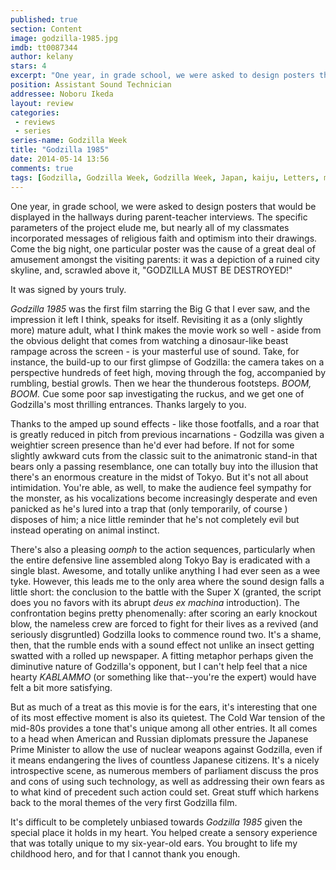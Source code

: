 ```yaml
---
published: true
section: Content
image: godzilla-1985.jpg
imdb: tt0087344
author: kelany
stars: 4
excerpt: "One year, in grade school, we were asked to design posters that would be displayed in the hallways during parent-teacher interviews."
position: Assistant Sound Technician
addressee: Noboru Ikeda 
layout: review
categories: 
 - reviews
 - series
series-name: Godzilla Week
title: "Godzilla 1985"
date: 2014-05-14 13:56
comments: true
tags: [Godzilla, Godzilla Week, Godzilla Week, Japan, kaiju, Letters, monsters]
---
```

One year, in grade school, we were asked to design posters that would be displayed in the hallways during parent-teacher interviews. The specific parameters of the project elude me, but nearly all of my classmates incorporated messages of religious faith and optimism into their drawings. Come the big night, one particular poster was the cause of a great deal of amusement amongst the visiting parents: it was a depiction of a ruined city skyline, and, scrawled above it, "GODZILLA MUST BE DESTROYED!"

It was signed by yours truly.  

_Godzilla 1985_ was the first film starring the Big G that I ever saw, and the impression it left  I think, speaks for itself.  Revisiting it as a (only slightly more) mature adult, what I think makes the movie work so well - aside from the obvious delight that comes from watching a dinosaur-like beast rampage across the screen - is your masterful use of sound.  Take, for instance, the build-up to our first glimpse of Godzilla: the camera takes on a perspective hundreds of feet high, moving through the fog, accompanied by rumbling, bestial growls.  Then we hear the thunderous footsteps. _BOOM, BOOM._ Cue some poor sap investigating the ruckus, and we get one of Godzilla's most thrilling entrances. Thanks largely to you.

Thanks to the amped up sound effects - like those footfalls, and a roar that is greatly reduced in pitch from previous incarnations - Godzilla was given a weightier screen presence than he'd ever had before.  If not for some slightly awkward cuts from the classic suit to the animatronic stand-in that bears only a passing resemblance, one can totally buy into the illusion that there's an enormous creature in the midst of Tokyo. But it's not all about intimidation. You're able, as well, to make the audience feel sympathy for the monster, as his vocalizations become increasingly desperate and even panicked as he's lured into a trap that (only temporarily, of course ) disposes of him; a nice little reminder that he's not completely evil but instead operating on animal instinct.

There's also a pleasing _oomph_ to the action sequences, particularly when the entire defensive line assembled along Tokyo Bay is eradicated with a single blast. Awesome, and totally unlike anything I had ever seen as a wee tyke. However, this leads me to the only area where the sound design falls a little short: the conclusion to the battle with the Super X (granted, the script does you no favors with its abrupt _deus ex machina_ introduction). The confrontation begins pretty phenomenally: after scoring an early knockout blow, the nameless crew are forced to fight for their lives as a revived (and seriously disgruntled) Godzilla looks to commence round two. It's a shame, then, that the rumble ends with a sound effect not unlike an insect getting swatted with a rolled up newspaper.  A fitting metaphor perhaps given the diminutive nature of Godzilla's opponent, but I can't help feel that a nice hearty _KABLAMMO_ (or something like that--you're the expert) would have felt a bit more satisfying.

But as much of a treat as this movie is for the ears, it's interesting that one of its most effective moment is also its quietest.  The Cold War tension of the mid-80s provides a tone that's unique among all other entries. It all comes to a head when American and Russian diplomats pressure the Japanese Prime Minister to allow the use of nuclear weapons against Godzilla, even if it means endangering the lives of countless Japanese citizens. It's a nicely introspective scene, as numerous members of parliament discuss the pros and cons of using such technology, as well as addressing their own fears as to what kind of precedent such action could set.  Great stuff which harkens back to the moral themes of the very first Godzilla film.

It's difficult to be completely unbiased towards _Godzilla 1985_ given the special place it holds in my heart. You helped create a sensory experience that was totally unique to my six-year-old ears. You brought to life my childhood hero, and for that I cannot thank you enough.
